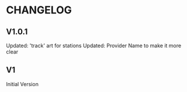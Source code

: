 # CHANGELOG

## V1.0.1
Updated: 'track' art for stations
Updated: Provider Name to make it more clear

## V1
Initial Version
